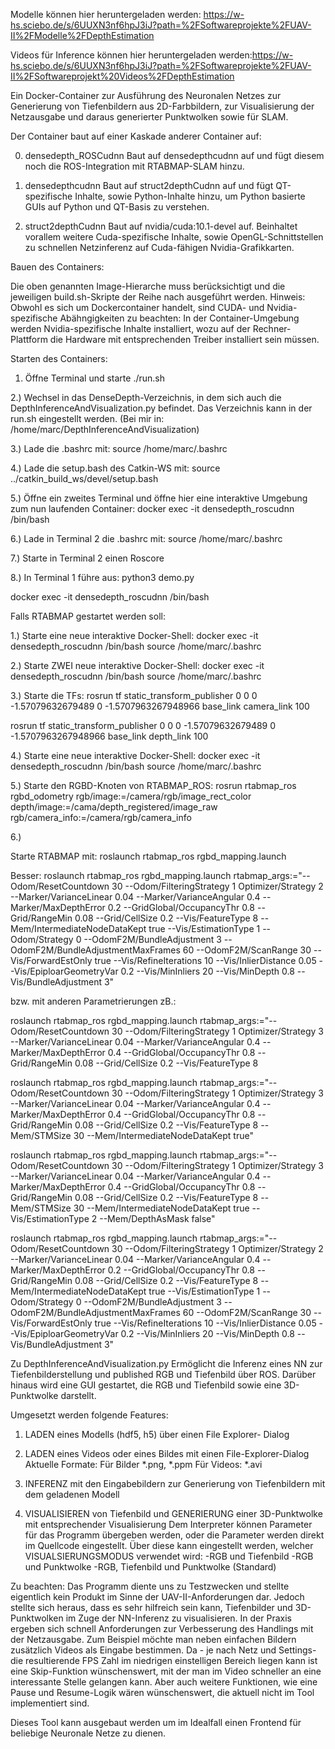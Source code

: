 Modelle können hier heruntergeladen werden: https://w-hs.sciebo.de/s/6UUXN3nf6hpJ3iJ?path=%2FSoftwareprojekte%2FUAV-II%2FModelle%2FDepthEstimation

Videos für Inference können hier heruntergeladen werden:https://w-hs.sciebo.de/s/6UUXN3nf6hpJ3iJ?path=%2FSoftwareprojekte%2FUAV-II%2FSoftwareprojekt%20Videos%2FDepthEstimation

Ein Docker-Container zur Ausführung des Neuronalen Netzes zur Generierung von Tiefenbildern aus 2D-Farbbildern, zur Visualisierung der Netzausgabe und daraus generierter Punktwolken sowie für SLAM.



Der Container baut auf einer Kaskade anderer Container auf:

0. densedepth_ROSCudnn
Baut auf densedepthcudnn auf und fügt diesem noch die ROS-Integration mit RTABMAP-SLAM hinzu.

1. densedepthcudnn
Baut auf struct2depthCudnn auf und fügt QT-spezifische Inhalte, sowie Python-Inhalte hinzu, um Python basierte GUIs auf Python und QT-Basis zu verstehen.

2. struct2depthCudnn
Baut auf nvidia/cuda:10.1-devel auf. Beinhaltet vorallem weitere Cuda-spezifische Inhalte, sowie OpenGL-Schnittstellen zu schnellen Netzinferenz auf Cuda-fähigen Nvidia-Grafikkarten. 



Bauen des Containers:

Die oben genannten Image-Hierarche muss berücksichtigt und die jeweiligen build.sh-Skripte der Reihe nach ausgeführt werden.
Hinweis: Obwohl es sich um Dockercontainer handelt, sind CUDA- und Nvidia-spezifische Abähngigkeiten zu beachten:
In der Container-Umgebung werden Nvidia-spezifische Inhalte installiert, wozu auf der Rechner-Plattform die Hardware mit entsprechenden Treiber installiert sein müssen.



Starten des Containers:

1) Öffne Terminal und starte ./run.sh

2.) Wechsel in das DenseDepth-Verzeichnis, in dem sich auch die DepthInferenceAndVisualization.py befindet. Das Verzeichnis kann in der run.sh eingestellt werden.
(Bei mir in: /home/marc/DepthInferenceAndVisualization)

3.) Lade die .bashrc mit:
source /home/marc/.bashrc

4.) Lade die setup.bash des Catkin-WS mit:
source ../catkin_build_ws/devel/setup.bash

5.) Öffne ein zweites Terminal und öffne hier eine interaktive Umgebung zum nun laufenden Container:
docker exec -it densedepth_roscudnn /bin/bash

6.) Lade in Terminal 2 die .bashrc mit:
source /home/marc/.bashrc

7.) Starte in Terminal 2 einen Roscore

8.) In Terminal 1 führe aus: python3 demo.py

docker exec -it densedepth_roscudnn /bin/bash


Falls RTABMAP gestartet werden soll:

1.) Starte eine neue interaktive Docker-Shell:
docker exec -it densedepth_roscudnn /bin/bash
source /home/marc/.bashrc

2.) Starte ZWEI neue interaktive Docker-Shell:
docker exec -it densedepth_roscudnn /bin/bash
source /home/marc/.bashrc

3.) Starte die TFs:
rosrun tf static_transform_publisher 0 0 0 -1.57079632679489 0 -1.5707963267948966 base_link camera_link 100

rosrun tf static_transform_publisher 0 0 0 -1.57079632679489 0 -1.5707963267948966 base_link depth_link 100

4.) Starte eine neue interaktive Docker-Shell:
docker exec -it densedepth_roscudnn /bin/bash
source /home/marc/.bashrc

5.) Starte den RGBD-Knoten von RTABMAP_ROS:
rosrun rtabmap_ros rgbd_odometry rgb/image:=/camera/rgb/image_rect_color depth/image:=/cama/depth_registered/image_raw rgb/camera_info:=/camera/rgb/camera_info

6.)

Starte RTABMAP mit:
roslaunch rtabmap_ros rgbd_mapping.launch 

Besser:
roslaunch rtabmap_ros rgbd_mapping.launch rtabmap_args:="--Odom/ResetCountdown 30 --Odom/FilteringStrategy 1 Optimizer/Strategy 2 --Marker/VarianceLinear 0.04 --Marker/VarianceAngular 0.4 --Marker/MaxDepthError 0.2 --GridGlobal/OccupancyThr 0.8 --Grid/RangeMin 0.08 --Grid/CellSize 0.2 --Vis/FeatureType 8 --Mem/IntermediateNodeDataKept true --Vis/EstimationType 1 --Odom/Strategy 0 --OdomF2M/BundleAdjustment 3 --OdomF2M/BundleAdjustmentMaxFrames 60 --OdomF2M/ScanRange 30 --Vis/ForwardEstOnly true --Vis/RefineIterations 10 --Vis/InlierDistance 0.05 --Vis/EpiploarGeometryVar 0.2 --Vis/MinInliers 20 --Vis/MinDepth 0.8 --Vis/BundleAdjustment 3" 


bzw. mit anderen Parametrierungen zB.:

roslaunch rtabmap_ros rgbd_mapping.launch rtabmap_args:="--Odom/ResetCountdown 30 --Odom/FilteringStrategy 1 Optimizer/Strategy 3 --Marker/VarianceLinear 0.04 --Marker/VarianceAngular 0.4 --Marker/MaxDepthError 0.4 --GridGlobal/OccupancyThr 0.8 --Grid/RangeMin 0.08 --Grid/CellSize 0.2 --Vis/FeatureType 8

roslaunch rtabmap_ros rgbd_mapping.launch rtabmap_args:="--Odom/ResetCountdown 30 --Odom/FilteringStrategy 1 Optimizer/Strategy 3 --Marker/VarianceLinear 0.04 --Marker/VarianceAngular 0.4 --Marker/MaxDepthError 0.4 --GridGlobal/OccupancyThr 0.8 --Grid/RangeMin 0.08 --Grid/CellSize 0.2 --Vis/FeatureType 8 --Mem/STMSize 30 --Mem/IntermediateNodeDataKept true" 


roslaunch rtabmap_ros rgbd_mapping.launch rtabmap_args:="--Odom/ResetCountdown 30 --Odom/FilteringStrategy 1 Optimizer/Strategy 3 --Marker/VarianceLinear 0.04 --Marker/VarianceAngular 0.4 --Marker/MaxDepthError 0.4 --GridGlobal/OccupancyThr 0.8 --Grid/RangeMin 0.08 --Grid/CellSize 0.2 --Vis/FeatureType 8 --Mem/STMSize 30 --Mem/IntermediateNodeDataKept true --Vis/EstimationType 2 --Mem/DepthAsMask false" 


roslaunch rtabmap_ros rgbd_mapping.launch rtabmap_args:="--Odom/ResetCountdown 30 --Odom/FilteringStrategy 1 Optimizer/Strategy 2 --Marker/VarianceLinear 0.04 --Marker/VarianceAngular 0.4 --Marker/MaxDepthError 0.2 --GridGlobal/OccupancyThr 0.8 --Grid/RangeMin 0.08 --Grid/CellSize 0.2 --Vis/FeatureType 8 --Mem/IntermediateNodeDataKept true --Vis/EstimationType 1 --Odom/Strategy 0 --OdomF2M/BundleAdjustment 3 --OdomF2M/BundleAdjustmentMaxFrames 60 --OdomF2M/ScanRange 30 --Vis/ForwardEstOnly true --Vis/RefineIterations 10 --Vis/InlierDistance 0.05 --Vis/EpiploarGeometryVar 0.2 --Vis/MinInliers 20 --Vis/MinDepth 0.8 --Vis/BundleAdjustment 3" 


Zu DepthInferenceAndVisualization.py
Ermöglicht die Inferenz eines NN zur Tiefenbilderstellung und published RGB und Tiefenbild über ROS. Darüber hinaus wird eine GUI gestartet, die RGB und Tiefenbild sowie eine 3D-Punktwolke darstellt.

Umgesetzt werden folgende Features:
1) LADEN eines Modells (hdf5, h5) über einen File Explorer- Dialog
2) LADEN eines Videos oder eines Bildes mit einen File-Explorer-Dialog
Aktuelle Formate: 
Für Bilder *.png, *.ppm
Für Videos: *.avi

3) INFERENZ mit den Eingabebildern zur Generierung von Tiefenbildern mit dem geladenen Modell
4) VISUALISIEREN von Tiefenbild und GENERIERUNG einer 3D-Punktwolke mit entsprechender Visualisierung
Dem Interpreter können Parameter für das Programm übergeben werden, oder die Parameter werden direkt im Quellcode eingestellt.
Über diese kann eingestellt werden, welcher VISUALSIERUNGSMODUS verwendet wird:
-RGB und Tiefenbild
-RGB und Punktwolke
-RGB, Tiefenbild und Punktwolke (Standard)

Zu beachten: Das Programm diente uns zu Testzwecken und stellte eigentlich kein Produkt im Sinne der UAV-II-Anforderungen dar.
Jedoch stellte sich heraus, dass es sehr hilfreich sein kann, Tiefenbilder und 3D-Punktwolken im Zuge der NN-Inferenz zu visualisieren.
In der Praxis ergeben sich schnell Anforderungen zur Verbesserung des Handlings mit der Netzausgabe. Zum Beispiel möchte man neben einfachen Bildern
zusätzlich Videos als Eingabe bestimmen. Da - je nach Netz und Settings- die resultierende FPS Zahl im niedrigen einstelligen Bereich liegen kann ist eine Skip-Funktion wünschenswert,
mit der man im Video schneller an eine interessante Stelle gelangen kann. Aber auch weitere Funktionen, wie eine Pause und Resume-Logik wären wünschenswert, die aktuell nicht im Tool implementiert sind.

Dieses Tool kann ausgebaut werden um im Idealfall einen Frontend für beliebige Neuronale Netze zu dienen.  
